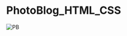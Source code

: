 # PhotoBlog_HTML_CSS

![PB](https://user-images.githubusercontent.com/87710475/149086822-b47dd911-151e-44ce-8f28-2b27b4c42863.png)
